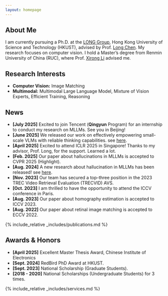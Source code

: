 ```yaml
---
layout: homepage
---
```


## About Me

I am currently pursuing a Ph.D. at the [LONG Group](https://long-group.cse.ust.hk/), Hong Kong University of Science and Technology (HKUST), advised by Prof. [Long Chen](https://zjuchenlong.github.io/). My research focuses on computer vision. I hold a Master’s degree from Renmin University of China (RUC), where Prof. [Xirong Li](https://ruc-aimc-lab.github.io/aboutme/) advised me. 

## Research Interests

- **Computer Vision:** Image Matching
- **Multimodal:** Multimodal Large Language Model, Mixture of Vision Experts, Efficient Training, Reasoning

## News
- **[July 2025]** Excited to join Tencent (**Qingyun** Program) for an internship to conduct my research on MLLMs. See you in Beijing!
- **[June 2025]** We released our work on effectively empowering small-scale VLMs with reliable thinking capabilities. see [here](https://arxiv.org/abs/2506.23061). 
- **[April 2025]** Excited to attend ICLR 2025 in Singapore! Thanks to my advisor, Prof. Long, for the support. Learned a lot.
- **[Feb. 2025]** Our paper about hallucinations in MLLMs is accepted to CVPR 2025 (Highlight).
- **[Aug. 2024]** A new research about hallucination in MLLMs has been released! see [here](https://arxiv.org/abs/2403.11116). 
- **[Nov. 2023]** Our team has secured a top-three position in the 2023 TREC Video Retrieval Evaluation (TRECVID) AVS.
- **[Oct. 2023]** I am thrilled to have the opportunity to attend the ICCV conference in Paris.
- **[Aug. 2023]** Our paper about homography estimation is accepted to ICCV 2023.
- **[Aug. 2022]** Our paper about retinal image matching is accepted to ECCV 2022.
  
{% include_relative _includes/publications.md %}

## Awards & Honors

- **[April 2025]** Excellent Master Thesis Award, Chinese Institute of Electronics 
- **[Sept. 2024]** RedBird PhD Award at HKUST.
- **[Sept. 2023]** National Scholarship (Graduate Students).
- **[2018 - 2020]** National Scholarships (Undergraduate Students) for 3 times.

{% include_relative _includes/services.md %}


